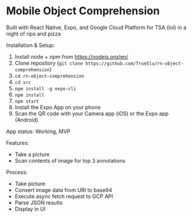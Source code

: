 # Mobile Object Comprehension

Built with React Native, Expo, and Google Cloud Platform for TSA (lol) in a night of rips and pizza

Installation & Setup:

1. Install node + npm from https://nodejs.org/en/
1. Clone repository (`git clone https://github.com/TrueSlu/rn-object-comprehension`)
1. `cd rn-object-comprehension`
1. `cd src`
1. `npm install -g expo-cli`
1. `npm install`
1. `npm start`
1. Install the Expo App on your phone
1. Scan the QR code with your Camera app (iOS) or the Expo app (Android)

App status: Working, MVP

Features:

- Take a picture
- Scan contents of image for top 3 annotations

Process:

- Take picture
- Convert image data from URI to base64
- Execute async fetch request to GCP API
- Parse JSON results
- Display in UI

